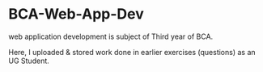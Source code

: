 # BCA-Web-App-Dev
web application development is subject of Third year of BCA.

Here, I uploaded & stored work done in earlier exercises (questions) as an UG Student.
